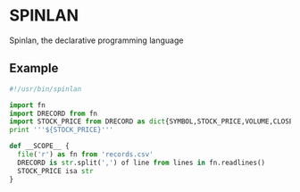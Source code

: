 # SPINLAN
Spinlan, the declarative programming language 

## Example

```python 
#!/usr/bin/spinlan

import fn
import DRECORD from fn
import STOCK_PRICE from DRECORD as dict{SYMBOL,STOCK_PRICE,VOLUME,CLOSE}
print '''${STOCK_PRICE}'''

def __SCOPE__ {
  file('r') as fn from 'records.csv'
  DRECORD is str.split(',') of line from lines in fn.readlines()
  STOCK_PRICE isa str
}

```
